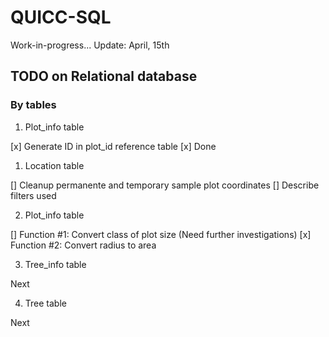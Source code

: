 QUICC-SQL
=========

Work-in-progress...
Update: April, 15th 

## TODO on Relational database

### By tables

1. Plot_info table

[x] Generate ID in plot_id reference table 
[x] Done

1. Location table

[] Cleanup permanente and temporary sample plot coordinates
[] Describe filters used

2. Plot_info table

[] Function #1: Convert class of plot size (Need further investigations)
[x] Function #2: Convert radius to area

3. Tree_info table

Next

4. Tree table

Next